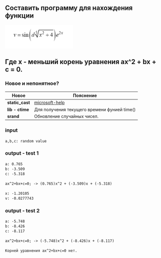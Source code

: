 ## Составить программу для нахождения функции
![image](/Section-5/img/f1.png)
## Где х - меньший корень уравнения ax^2 + bx + c = 0.

### Новое и непонятное?
Новое           | Пояснение
----------------|----------------------
**static_cast** | [microsoft-help](https://msdn.microsoft.com/ru-ru/library/c36yw7x9.aspx)
**lib - ctime**     | Для получения текущего времени фунией time()
**srand**       | Обновление случайных чисел.

### input
```
a,b,c: random value
```

### output - test 1
```
a: 0.765
b: -3.509
c: -5.318

ax^2+bx+c=0; -> (0.765)x^2 + (-3.509)x + (-5.318)

x: -1.20105
v: -0.0277743
```

### output - test 2
```
a: -5.748
b: -8.426
c: -8.117

ax^2+bx+c=0; -> (-5.748)x^2 + (-8.426)x + (-8.117)

Корней уравнения ax^2+bx+c=0 нет.
```